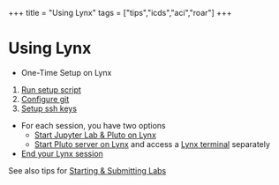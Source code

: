 +++
title = "Using Lynx"
tags = ["tips","icds","aci","roar"]
+++

# Using Lynx
- One-Time Setup on Lynx
<!-- [//]: # (1. [Create a Lynx Account](create_account/)) -->
   1. [Run setup script](initial_setup/)
   1. [Configure git](git/)
   1. [Setup ssh keys](sshkeys/)
- For each session, you have two options
   - [Start Jupyter Lab & Pluto on Lynx](jupyterlab/) 
   - [Start Pluto server on Lynx](pluto/) and access a [Lynx terminal](terminal/) separately
- [End your Lynx session](exiting/)

See also tips for [Starting & Submitting Labs](../labs/)
